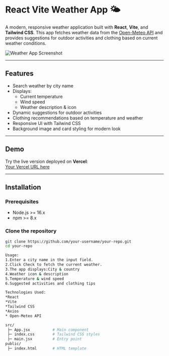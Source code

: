 # React Vite Weather App 🌤️

A modern, responsive weather application built with **React**, **Vite**, and **Tailwind CSS**. This app fetches weather data from the [Open-Meteo API](https://open-meteo.com/) and provides suggestions for outdoor activities and clothing based on current weather conditions.  

![Weather App Screenshot](https://images.unsplash.com/photo-1501785888041-af3ef285b470?auto=format&fit=crop&w=1470&q=80)

---

## Features

- Search weather by city name
- Displays:
  - Current temperature
  - Wind speed
  - Weather description & icon
- Dynamic suggestions for outdoor activities
- Clothing recommendations based on temperature and weather
- Responsive UI with Tailwind CSS
- Background image and card styling for modern look

---

## Demo

Try the live version deployed on **Vercel**:  
[Your Vercel URL here]()

---

## Installation

### Prerequisites

- Node.js >= 16.x
- npm >= 8.x

### Clone the repository

```bash
git clone https://github.com/your-username/your-repo.git
cd your-repo

Usage:
1.Enter a city name in the input field.
2.Click Check to fetch the current weather.
3.The app displays:City & country
4.Weather icon & description
5.Temperature & wind speed
6.Suggested activities and clothing tips

Technologies Used:
*React
*Vite
*Tailwind CSS
*Axios
* Open-Meteo API

src/
 ├─ App.jsx          # Main component
 ├─ index.css        # Tailwind CSS styles
 ├─ main.jsx         # Entry point
public/
 ├─ index.html       # HTML template
